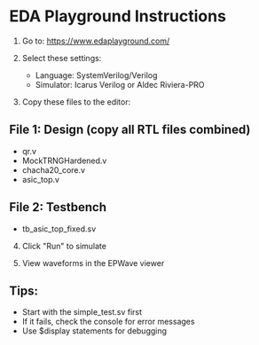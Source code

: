 
# EDA Playground Instructions

1. Go to: https://www.edaplayground.com/

2. Select these settings:
   - Language: SystemVerilog/Verilog
   - Simulator: Icarus Verilog or Aldec Riviera-PRO
   
3. Copy these files to the editor:

## File 1: Design (copy all RTL files combined)
- qr.v
- MockTRNGHardened.v  
- chacha20_core.v
- asic_top.v

## File 2: Testbench
- tb_asic_top_fixed.sv

4. Click "Run" to simulate

5. View waveforms in the EPWave viewer

## Tips:
- Start with the simple_test.sv first
- If it fails, check the console for error messages
- Use $display statements for debugging
